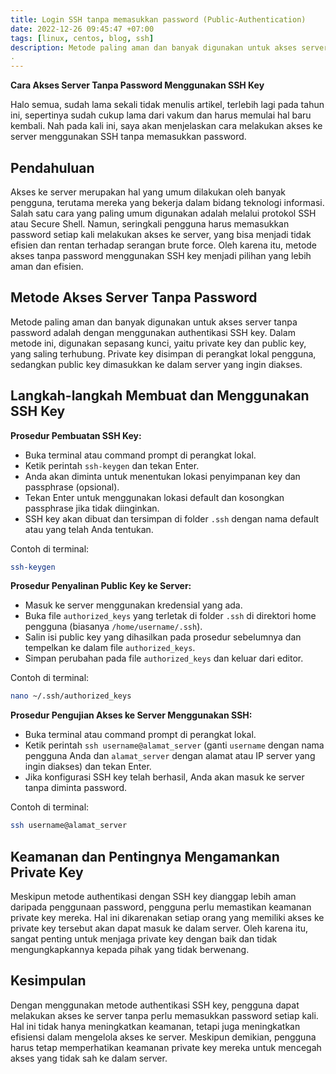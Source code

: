 ```yaml
---
title: Login SSH tanpa memasukkan password (Public-Authentication)
date: 2022-12-26 09:45:47 +07:00
tags: [linux, centos, blog, ssh]
description: Metode paling aman dan banyak digunakan untuk akses server tanpa password adalah dengan menggunakan authentikasi SSH key. Dalam metode ini, digunakan sepasang kunci, yaitu private key dan public key, yang saling terhubung. Private key disimpan di perangkat lokal pengguna, sedangkan public key dimasukkan ke dalam server yang ingin diakses.
.
---
```


**Cara Akses Server Tanpa Password Menggunakan SSH Key**

Halo semua, sudah lama sekali tidak menulis artikel, terlebih lagi pada tahun ini, sepertinya sudah cukup lama dari vakum dan harus memulai hal baru kembali. Nah pada kali ini, saya akan menjelaskan cara melakukan akses ke server menggunakan SSH tanpa memasukkan password.

## Pendahuluan

Akses ke server merupakan hal yang umum dilakukan oleh banyak pengguna, terutama mereka yang bekerja dalam bidang teknologi informasi. Salah satu cara yang paling umum digunakan adalah melalui protokol SSH atau Secure Shell. Namun, seringkali pengguna harus memasukkan password setiap kali melakukan akses ke server, yang bisa menjadi tidak efisien dan rentan terhadap serangan brute force. Oleh karena itu, metode akses tanpa password menggunakan SSH key menjadi pilihan yang lebih aman dan efisien.

## Metode Akses Server Tanpa Password

Metode paling aman dan banyak digunakan untuk akses server tanpa password adalah dengan menggunakan authentikasi SSH key. Dalam metode ini, digunakan sepasang kunci, yaitu private key dan public key, yang saling terhubung. Private key disimpan di perangkat lokal pengguna, sedangkan public key dimasukkan ke dalam server yang ingin diakses.

## Langkah-langkah Membuat dan Menggunakan SSH Key

**Prosedur Pembuatan SSH Key:**

- Buka terminal atau command prompt di perangkat lokal.
- Ketik perintah `ssh-keygen` dan tekan Enter.
- Anda akan diminta untuk menentukan lokasi penyimpanan key dan passphrase (opsional).
- Tekan Enter untuk menggunakan lokasi default dan kosongkan passphrase jika tidak diinginkan.
- SSH key akan dibuat dan tersimpan di folder `.ssh` dengan nama default atau yang telah Anda tentukan.

Contoh di terminal:

```bash
ssh-keygen
```

**Prosedur Penyalinan Public Key ke Server:**

- Masuk ke server menggunakan kredensial yang ada.
- Buka file `authorized_keys` yang terletak di folder `.ssh` di direktori home pengguna (biasanya `/home/username/.ssh`).
- Salin isi public key yang dihasilkan pada prosedur sebelumnya dan tempelkan ke dalam file `authorized_keys`.
- Simpan perubahan pada file `authorized_keys` dan keluar dari editor.

Contoh di terminal:

```bash
nano ~/.ssh/authorized_keys
```

**Prosedur Pengujian Akses ke Server Menggunakan SSH:**

- Buka terminal atau command prompt di perangkat lokal.
- Ketik perintah `ssh username@alamat_server` (ganti `username` dengan nama pengguna Anda dan `alamat_server` dengan alamat atau IP server yang ingin diakses) dan tekan Enter.
- Jika konfigurasi SSH key telah berhasil, Anda akan masuk ke server tanpa diminta password.

Contoh di terminal:

```bash
ssh username@alamat_server
```

## Keamanan dan Pentingnya Mengamankan Private Key

Meskipun metode authentikasi dengan SSH key dianggap lebih aman daripada penggunaan password, pengguna perlu memastikan keamanan private key mereka. Hal ini dikarenakan setiap orang yang memiliki akses ke private key tersebut akan dapat masuk ke dalam server. Oleh karena itu, sangat penting untuk menjaga private key dengan baik dan tidak mengungkapkannya kepada pihak yang tidak berwenang.

## Kesimpulan

Dengan menggunakan metode authentikasi SSH key, pengguna dapat melakukan akses ke server tanpa perlu memasukkan password setiap kali. Hal ini tidak hanya meningkatkan keamanan, tetapi juga meningkatkan efisiensi dalam mengelola akses ke server. Meskipun demikian, pengguna harus tetap memperhatikan keamanan private key mereka untuk mencegah akses yang tidak sah ke dalam server.
